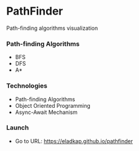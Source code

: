 # PathFinder
Path-finding algorithms visualization
### Path-finding Algorithms
- BFS
- DFS
- A*
### Technologies
- Path-finding Algorithms
- Object Oriented Programming
- Async-Await Mechanism
### Launch
- Go to URL: https://eladkap.github.io/pathfinder
